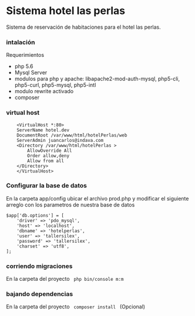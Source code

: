 # Sistema hotel las perlas 
Sistema de reservación de habitaciones para el hotel las perlas.

### intalación
Requerimientos

* php 5.6
* Mysql Server 
* modulos para php y apache: libapache2-mod-auth-mysql, php5-cli, php5-curl, php5-mysql, php5-intl
* modulo rewrite activado
* composer

### virtual host
```
    <VirtualHost *:80>
    ServerName hotel.dev
    DocumentRoot /var/www/html/hotelPerlas/web
    ServerAdmin juancarlos@indava.com
    <Directory /var/www/html/hotelPerlas >
        AllowOverride All
        Order allow,deny
        Allow from all
    </Directory>
    </VirtualHost>
```

### Configurar la base de datos
En la carpeta app/config ubicar el archivo prod.php y modificar el siguiente arreglo con los parametros de nuestra base de datos

```
$app['db.options'] = [
    'driver' => 'pdo_mysql',
    'host' => 'localhost',
    'dbname' => 'hotelperlas',
    'user' => 'tallersilex',
    'password' => 'tallersilex',
    'charset' => 'utf8',
];
```

### corriendo migraciones
En la carpeta del proyecto
<code>
php bin/console m:m
</code>

### bajando dependencias 
En la carpeta del proyecto 
<code>
composer install
</code>
(Opcional)
